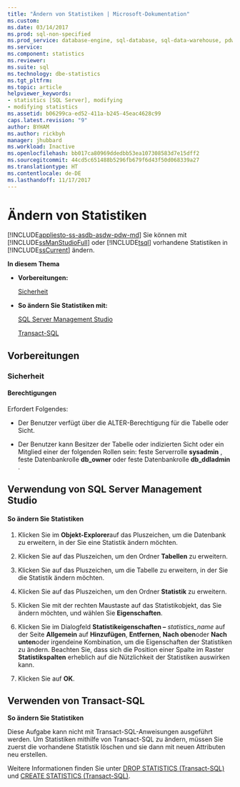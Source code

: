 ```yaml
---
title: "Ändern von Statistiken | Microsoft-Dokumentation"
ms.custom: 
ms.date: 03/14/2017
ms.prod: sql-non-specified
ms.prod_service: database-engine, sql-database, sql-data-warehouse, pdw
ms.service: 
ms.component: statistics
ms.reviewer: 
ms.suite: sql
ms.technology: dbe-statistics
ms.tgt_pltfrm: 
ms.topic: article
helpviewer_keywords:
- statistics [SQL Server], modifying
- modifying statistics
ms.assetid: b06299ca-ed52-411a-b245-45eac4628c99
caps.latest.revision: "9"
author: BYHAM
ms.author: rickbyh
manager: jhubbard
ms.workload: Inactive
ms.openlocfilehash: bb017ca80969ddedbb53ea107308583d7e15dff2
ms.sourcegitcommit: 44cd5c651488b5296fb679f6d43f50d068339a27
ms.translationtype: HT
ms.contentlocale: de-DE
ms.lasthandoff: 11/17/2017
---
```

# <a name="modify-statistics"></a>Ändern von Statistiken
[!INCLUDE[appliesto-ss-asdb-asdw-pdw-md](../../includes/appliesto-ss-asdb-asdw-pdw-md.md)] Sie können mit [!INCLUDE[ssManStudioFull](../../includes/ssmanstudiofull-md.md)] oder [!INCLUDE[tsql](../../includes/tsql-md.md)] vorhandene Statistiken in [!INCLUDE[ssCurrent](../../includes/sscurrent-md.md)] ändern.  
  
 **In diesem Thema**  
  
-   **Vorbereitungen:**  
  
     [Sicherheit](#Security)  
  
-   **So ändern Sie Statistiken mit:**  
  
     [SQL Server Management Studio](#SSMSProcedure)  
  
     [Transact-SQL](#TsqlProcedure)  
  
##  <a name="BeforeYouBegin"></a> Vorbereitungen  
  
###  <a name="Security"></a> Sicherheit  
  
####  <a name="Permissions"></a> Berechtigungen  
 Erfordert Folgendes:  
  
-   Der Benutzer verfügt über die ALTER-Berechtigung für die Tabelle oder Sicht.  
  
-   Der Benutzer kann Besitzer der Tabelle oder indizierten Sicht oder ein Mitglied einer der folgenden Rollen sein: feste Serverrolle **sysadmin** , feste Datenbankrolle **db_owner** oder feste Datenbankrolle **db_ddladmin** .  
  
##  <a name="SSMSProcedure"></a> Verwendung von SQL Server Management Studio  
  
#### <a name="to-modify-statistics"></a>So ändern Sie Statistiken  
  
1.  Klicken Sie im **Objekt-Explorer**auf das Pluszeichen, um die Datenbank zu erweitern, in der Sie eine Statistik ändern möchten.  
  
2.  Klicken Sie auf das Pluszeichen, um den Ordner **Tabellen** zu erweitern.  
  
3.  Klicken Sie auf das Pluszeichen, um die Tabelle zu erweitern, in der Sie die Statistik ändern möchten.  
  
4.  Klicken Sie auf das Pluszeichen, um den Ordner **Statistik** zu erweitern.  
  
5.  Klicken Sie mit der rechten Maustaste auf das Statistikobjekt, das Sie ändern möchten, und wählen Sie **Eigenschaften**.  
  
6.  Klicken Sie im Dialogfeld **Statistikeigenschaften –** *statistics_name* auf der Seite **Allgemein** auf **Hinzufügen**, **Entfernen**, **Nach oben**oder **Nach unten**oder irgendeine Kombination, um die Eigenschaften der Statistiken zu ändern. Beachten Sie, dass sich die Position einer Spalte im Raster **Statistikspalten** erheblich auf die Nützlichkeit der Statistiken auswirken kann.  
  
7.  Klicken Sie auf **OK**.  
  
##  <a name="TsqlProcedure"></a> Verwenden von Transact-SQL  
 **So ändern Sie Statistiken**  
  
 Diese Aufgabe kann nicht mit Transact-SQL-Anweisungen ausgeführt werden. Um Statistiken mithilfe von Transact-SQL zu ändern, müssen Sie zuerst die vorhandene Statistik löschen und sie dann mit neuen Attributen neu erstellen.  
  
 Weitere Informationen finden Sie unter [DROP STATISTICS &#40;Transact-SQL&#41;](../../t-sql/statements/drop-statistics-transact-sql.md) und [CREATE STATISTICS &#40;Transact-SQL&#41;](../../t-sql/statements/create-statistics-transact-sql.md).  
  
  

